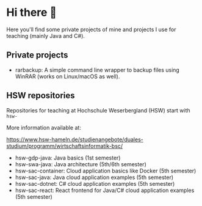 # Hi there 👋

Here you'll find some private projects of mine and projects I use for teaching (mainly Java and C#).

## Private projects

* rarbackup: A simple command line wrapper to backup files using WinRAR (works on Linux/macOS as well).

## HSW repositories

Repositories for teaching at Hochschule Weserbergland (HSW) start with `hsw-`

More information available at:

https://www.hsw-hameln.de/studienangebote/duales-studium/programm/wirtschaftsinformatik-bsc/

* hsw-gdp-java: Java basics (1st semester)
* hsw-swa-java: Java architecture (5th/6th semester)
* hsw-sac-container: Cloud application basics like Docker (5th semester)
* hsw-sac-java: Java cloud application examples (5th semester)
* hsw-sac-dotnet: C# cloud application examples (5th semester)
* hsw-sac-react: React frontend for Java/C# cloud application examples (5th semester)
